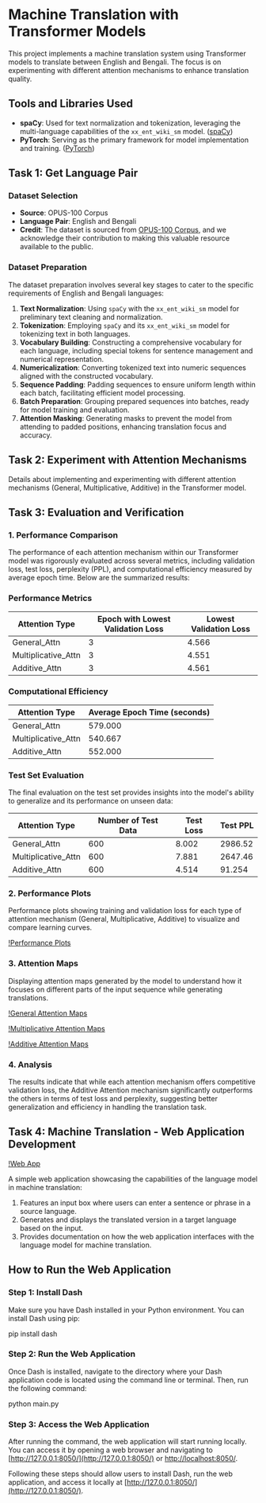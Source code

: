 # Machine Translation with Transformer Models

This project implements a machine translation system using Transformer models to translate between English and Bengali. The focus is on experimenting with different attention mechanisms to enhance translation quality.


## Tools and Libraries Used

- **spaCy**: Used for text normalization and tokenization, leveraging the multi-language capabilities of the `xx_ent_wiki_sm` model. ([spaCy](https://spacy.io/))
- **PyTorch**: Serving as the primary framework for model implementation and training. ([PyTorch](https://pytorch.org/))

## Task 1: Get Language Pair

### Dataset Selection

- **Source**: OPUS-100 Corpus
- **Language Pair**: English and Bengali
- **Credit**: The dataset is sourced from [OPUS-100 Corpus](https://opus.nlpl.eu/opus-100.php), and we acknowledge their contribution to making this valuable resource available to the public.

### Dataset Preparation

The dataset preparation involves several key stages to cater to the specific requirements of English and Bengali languages:

1. **Text Normalization**: Using `spaCy` with the `xx_ent_wiki_sm` model for preliminary text cleaning and normalization.
2. **Tokenization**: Employing `spaCy` and its `xx_ent_wiki_sm` model for tokenizing text in both languages.
3. **Vocabulary Building**: Constructing a comprehensive vocabulary for each language, including special tokens for sentence management and numerical representation.
4. **Numericalization**: Converting tokenized text into numeric sequences aligned with the constructed vocabulary.
5. **Sequence Padding**: Padding sequences to ensure uniform length within each batch, facilitating efficient model processing.
6. **Batch Preparation**: Grouping prepared sequences into batches, ready for model training and evaluation.
7. **Attention Masking**: Generating masks to prevent the model from attending to padded positions, enhancing translation focus and accuracy.

## Task 2: Experiment with Attention Mechanisms

Details about implementing and experimenting with different attention mechanisms (General, Multiplicative, Additive) in the Transformer model.

## Task 3: Evaluation and Verification

### 1. Performance Comparison

The performance of each attention mechanism within our Transformer model was rigorously evaluated across several metrics, including validation loss, test loss, perplexity (PPL), and computational efficiency measured by average epoch time. Below are the summarized results:

### Performance Metrics

| Attention Type      | Epoch with Lowest Validation Loss | Lowest Validation Loss |
|---------------------|-----------------------------------|------------------------|
| General_Attn        | 3                                 | 4.566                  |
| Multiplicative_Attn | 3                                 | 4.551                  |
| Additive_Attn       | 3                                 | 4.561                  |

### Computational Efficiency

| Attention Type      | Average Epoch Time (seconds) |
|---------------------|-------------------------------|
| General_Attn        | 579.000                       |
| Multiplicative_Attn | 540.667                       |
| Additive_Attn       | 552.000                       |

### Test Set Evaluation

The final evaluation on the test set provides insights into the model's ability to generalize and its performance on unseen data:

| Attention Type      | Number of Test Data | Test Loss | Test PPL  |
|---------------------|---------------------|-----------|-----------|
| General_Attn        | 600                 | 8.002     | 2986.52   |
| Multiplicative_Attn | 600                 | 7.881     | 2647.46   |
| Additive_Attn       | 600                 | 4.514     | 91.254    |

### 2. Performance Plots
Performance plots showing training and validation loss for each type of attention mechanism (General, Multiplicative, Additive) to visualize and compare learning curves.

[!Performance Plots](image/graph.png)

### 3. Attention Maps
Displaying attention maps generated by the model to understand how it focuses on different parts of the input sequence while generating translations.

[!General Attention Maps](image/hm1.png)

[!Multiplicative Attention Maps](image/hm2.png)

[!Additive Attention Maps](image/hm3.png)

### 4. Analysis
The results indicate that while each attention mechanism offers competitive validation loss, the Additive Attention mechanism significantly outperforms the others in terms of test loss and perplexity, suggesting better generalization and efficiency in handling the translation task.

## Task 4: Machine Translation - Web Application Development

[!Web App](image/app.png)


A simple web application showcasing the capabilities of the language model in machine translation:

1. Features an input box where users can enter a sentence or phrase in a source language.
2. Generates and displays the translated version in a target language based on the input.
3. Provides documentation on how the web application interfaces with the language model for machine translation.

## How to Run the Web Application

### Step 1: Install Dash

Make sure you have Dash installed in your Python environment. You can install Dash using pip:

pip install dash


### Step 2: Run the Web Application

Once Dash is installed, navigate to the directory where your Dash application code is located using the command line or terminal. Then, run the following command:

python main.py

### Step 3: Access the Web Application

After running the command, the web application will start running locally. You can access it by opening a web browser and navigating to [http://127.0.0.1:8050/](http://127.0.0.1:8050/) or [http://localhost:8050/](http://localhost:8050/).


Following these steps should allow users to install Dash, run the web application, and access it locally at [http://127.0.0.1:8050/](http://127.0.0.1:8050/). 